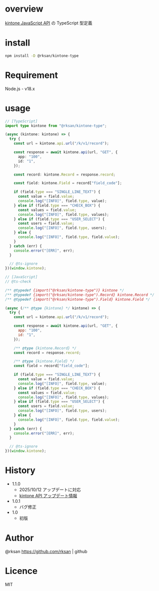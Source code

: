 # overview

[kintone JavaScript API](https://cybozu.dev/ja/kintone/docs/js-api/) の TypeScript 型定義

# install

```bash
npm install -D @rksan/kintone-type
```

# Requirement

Node.js - v18.x

# usage

```ts
// [TypeScript]
import type kintone from "@rksan/kintone-type";

(async (kintone: kintone) => {
  try {
    const url = kintone.api.url("/k/v1/record");

    const response = await kintone.api(url, "GET", {
      app: "100",
      id: "1",
    });

    const record: kintone.Record = response.record;

    const field: kintone.Field = record["field_code"];

    if (field.type === "SINGLE_LINE_TEXT") {
      const value = field.value;
      console.log("[INFO]", field.type, value);
    } else if (field.type === "CHECK_BOX") {
      const values = field.value;
      console.log("[INFO]", field.type, values);
    } else if (field.type === "USER_SELECT") {
      const users = field.value;
      console.log("[INFO]", field.type, users);
    } else {
      console.log("[INFO]", field.type, field.value);
    }
  } catch (err) {
    console.error("[ERR]", err);
  }

  // @ts-ignore
})(window.kintone);
```

```js
// [JavaScript]
// @ts-check

/** @typedef {import("@rksan/kintone-type")} kintone */
/** @typedef {import("@rksan/kintone-type").Record} kintone.Record */
/** @typedef {import("@rksan/kintone-type").Field} kintone.Field */

(async (/** @type {kintone} */ kintone) => {
  try {
    const url = kintone.api.url("/k/v1/record");

    const response = await kintone.api(url, "GET", {
      app: "100",
      id: "1",
    });

    /** @type {kintone.Record} */
    const record = response.record;

    /** @type {kintone.Field} */
    const field = record["field_code"];

    if (field.type === "SINGLE_LINE_TEXT") {
      const value = field.value;
      console.log("[INFO]", field.type, value);
    } else if (field.type === "CHECK_BOX") {
      const values = field.value;
      console.log("[INFO]", field.type, values);
    } else if (field.type === "USER_SELECT") {
      const users = field.value;
      console.log("[INFO]", field.type, users);
    } else {
      console.log("[INFO]", field.type, field.value);
    }
  } catch (err) {
    console.error("[ERR]", err);
  }

  // @ts-ignore
})(window.kintone);
```

# History

- 1.1.0
  - 2025/10/12 アップデートに対応
  - [kintone API アップデート情報](https://cybozu.dev/ja/kintone/news/api-updates/2025-10/)
- 1.0.1
  - バグ修正
- 1.0
  - 初版

# Author

@rksan https://github.com/rksan | github

# Licence

MIT
